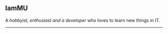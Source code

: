 <section class="introduction">
    <h1>IamMU</h1>
    <p>A <em>hobbyist, enthusiast and a developer</em> who loves to learn new things in IT.</p>
    <hr>
</section>
